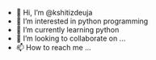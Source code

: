 - 👋 Hi, I’m @kshitizdeuja
- 👀 I’m interested in python programming
- 🌱 I’m currently learning python
- 💞️ I’m looking to collaborate on ...
- 📫 How to reach me ...

<!---
kshitizdeuja/kshitizdeuja is a ✨ special ✨ repository because its `README.md` (this file) appears on your GitHub profile.
You can click the Preview link to take a look at your changes.
--->
